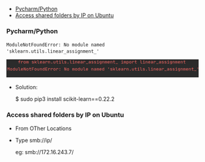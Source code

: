 
- [Pycharm/Python](#pycharm_python)
- [Access shared folders by IP on Ubuntu](#access_shared_folders_by_ip)

### Pycharm/Python

`ModuleNotFoundError: No module named 'sklearn.utils.linear_assignment_'`

![sklearn error](/images/sklearn_error.png)

- Solution:

	$ sudo pip3 install scikit-learn==0.22.2


### Access shared folders by IP on Ubuntu


- From OTher Locations

- Type smb://ip/

	eg: smb://172.16.243.7/
